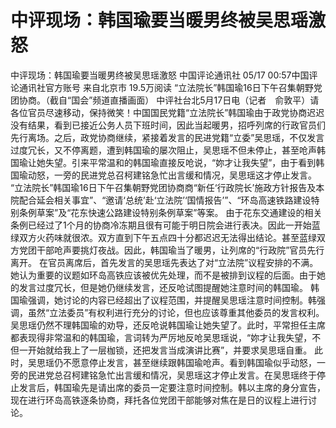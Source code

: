 # 中评现场：韩国瑜要当暖男终被吴思瑶激怒

中评现场：韩国瑜要当暖男终被吴思瑶激怒
中国评论通讯社
05/17 00:57中国评论通讯社官方账号  来自北京市
19.5万阅读
“立法院长”韩国瑜16日下午召集朝野党团协商。（截自“国会”频道直播画面）
中评社台北5月17日电（记者　俞敦平）请各位官员尽速移动，保持微笑！中国国民党籍“立法院长”韩国瑜由于政党协商迟迟没有结果，看到已接近公务人员下班时间，因此当起暖男，招呼列席的行政官员们先行离场。之后，政党协商继续，紧接着发言的民进党籍“立委”吴思瑶，不仅发言过度冗长，又不停离题，遭到韩国瑜的屡次阻止，吴思瑶不但未停止，甚至呛声韩国瑜让她失望。引来平常温和的韩国瑜直接反呛说，“妳才让我失望”，由于看到韩国瑜动怒，一旁的民进党总召柯建铭急忙出言缓和情况，吴思瑶这才停止发言。
“立法院长”韩国瑜16日下午召集朝野党团协商商“新任‘行政院长’施政方针报告及本院配合延会相关事宜”、“邀请‘总统’赴‘立法院’‘国情报告’”、“环岛高速铁路建设特别条例草案”及“花东快速公路建设特别条例草案”等案。
由于花东交通建设的相关条例已经过了1个月的协商冷冻期且很有可能于明日院会进行表决。因此一开始蓝绿双方火药味就很浓。双方直到下午五点四十分都迟迟无法得出结论。甚至蓝绿双方党团干部呛声要挑灯夜战。因此，韩国瑜当了暖男，让列席的“行政院”官员先行离开。
在官员离席后，首先发言的吴思瑶先表达了对“立法院”议程安排的不满。她认为重要的议题如环岛高铁应该被优先处理，而不是被排到议程的后面。由于她的发言过度冗长，但是她仍继续发言，还反呛试图提醒她注意时间的韩国瑜。
韩国瑜强调，她讨论的内容已经超出了议程范围，并提醒吴思瑶注意时间控制。韩强调，虽然“立法委员”有权利进行充分的讨论，但也应该尊重其他委员的发言权利。吴思瑶仍然不理韩国瑜的劝导，还反呛说韩国瑜让她失望了。此时，平常担任主席都表现得非常温和的韩国瑜，言词转为严厉地反呛吴思瑶说，“妳才让我失望，不但一开始就给我上了一层枷锁，还把发言当成演讲比赛”，并要求吴思瑶自重。
此时，吴思瑶仍不愿意停止发言，甚至继续跟韩国瑜呛声。看到韩国瑜似乎动怒，一旁的民进党总召柯建铭急忙出言缓和情况，吴思瑶这才停止发言。在吴思瑶终于停止发言后，韩国瑜先是请出席的委员一定要注意时间控制。韩以主席的身分宣告，现在进行环岛高铁逐条协商，拜托各位党团干部能够对焦在是日的议程上进行讨论。